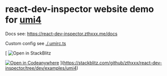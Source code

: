 # react-dev-inspector website demo for [umi4](https://umijs.org/docs/tutorials/getting-started)

Docs see: https://react-dev-inspector.zthxxx.me/docs

Custom config see [./.umirc.ts](https://github.com/zthxxx/react-dev-inspector/blob/master/examples/umi4/.umirc.ts)

[
  ![Open in StackBlitz](https://developer.stackblitz.com/img/open_in_stackblitz.svg)

[![Open in Codeanywhere](https://codeanywhere.com/img/open-in-codeanywhere-btn.svg)](https://app.codeanywhere.com/#https://github.com/zthxxx/react-dev-inspector)
](https://stackblitz.com/github/zthxxx/react-dev-inspector/tree/dev/examples/umi4)
